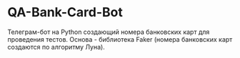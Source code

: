 # QA-Bank-Card-Bot
Телеграм-бот на Python создающий номера банковских карт для проведения тестов. Основа - библиотека Faker (номера банковских карт создаются по алгоритму Луна).
